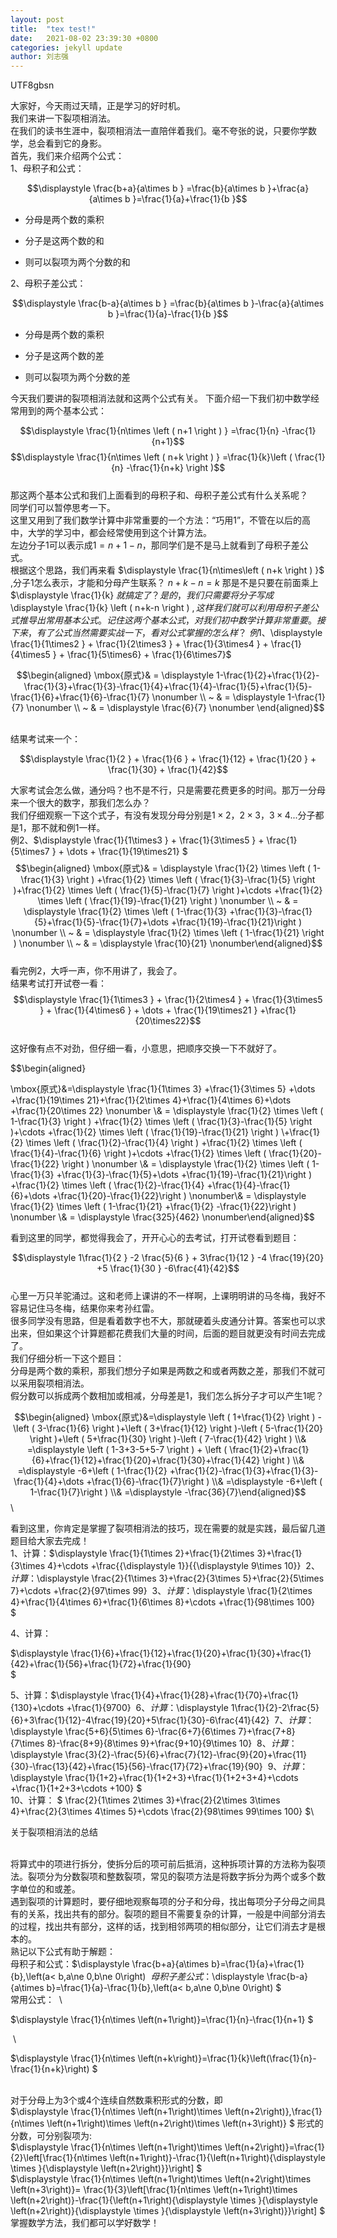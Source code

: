 ```yaml
---
layout: post
title:  "tex test!"
date:   2021-08-02 23:39:30 +0800
categories: jekyll update
author: 刘志强
---
```


<span>UTF8</span><span>gbsn</span>

大家好，今天雨过天晴，正是学习的好时机。\
我们来讲一下裂项相消法。\
在我们的读书生涯中，裂项相消法一直陪伴着我们。毫不夸张的说，只要你学数学，总会看到它的身影。\
首先，我们来介绍两个公式：\
1、母积子和公式：

$$\displaystyle \frac{b+a}{a\times b } =\frac{b}{a\times b }+\frac{a}{a\times b }=\frac{1}{a}+\frac{1}{b }$$

-   分母是两个数的乘积

-   分子是这两个数的和

-   则可以裂项为两个分数的和

2、母积子差公式：

$$\displaystyle \frac{b-a}{a\times b } =\frac{b}{a\times b }-\frac{a}{a\times b }=\frac{1}{a}-\frac{1}{b }$$

-   分母是两个数的乘积

-   分子是这两个数的差

-   则可以裂项为两个分数的差

今天我们要讲的裂项相消法就和这两个公式有关。
下面介绍一下我们初中数学经常用到的两个基本公式：

$$\displaystyle \frac{1}{n\times \left ( n+1 \right ) } =\frac{1}{n} -\frac{1}{n+1}$$
$$\displaystyle \frac{1}{n\times \left ( n+k \right ) } =\frac{1}{k}\left (  \frac{1}{n} -\frac{1}{n+k}  \right )$$\
那这两个基本公式和我们上面看到的母积子和、母积子差公式有什么关系呢？\
同学们可以暂停思考一下。\
这里又用到了我们数学计算中非常重要的一个方法：“巧用$1$”，不管在以后的高中，大学的学习中，都会经常使用到这个计算方法。\
左边分子$1$可以表示成$\displaystyle 1=n+1-n$，那同学们是不是马上就看到了母积子差公式。\
根据这个思路，我们再来看
$\displaystyle \frac{1}{n\times\left ( n+k \right )  }$
,分子$1$怎么表示，才能和分母产生联系？
$\displaystyle n+k-n=k$
那是不是只要在前面乘上$\displaystyle \frac{1}{k} $就搞定了？
是的，我们只需要将分子写成$\displaystyle \frac{1}{k} \left ( n+k-n \right ) $,这样我们就可以利用母积子差公式推导出常用基本公式。
记住这两个基本公式，对我们初中数学计算非常重要。
接下来，有了公式当然需要实战一下，看对公式掌握的怎么样？\
例1、$\displaystyle \frac{1}{1\times2 } +  \frac{1}{2\times3 } +  \frac{1}{3\times4 } +  \frac{1}{4\times5 } +  \frac{1}{5\times6} +  \frac{1}{6\times7}$

$$\begin{aligned}
\mbox{原式}& = \displaystyle 1-\frac{1}{2}+\frac{1}{2}-\frac{1}{3}+\frac{1}{3}-\frac{1}{4}+\frac{1}{4}-\frac{1}{5}+\frac{1}{5}-\frac{1}{6}+\frac{1}{6}-\frac{1}{7} \nonumber     \\
~ & = \displaystyle 1-\frac{1}{7}  \nonumber   \\
~ & = \displaystyle \frac{6}{7}  \nonumber  \end{aligned}$$

\
结果考试来一个：

$$\displaystyle \frac{1}{2 } +  \frac{1}{6 } +  \frac{1}{12} +  \frac{1}{20 } +  \frac{1}{30} +  \frac{1}{42}$$


大家考试会怎么做，通分吗？也不是不行，只是需要花费更多的时间。那万一分母来一个很大的数字，那我们怎么办？\
我们仔细观察一下这个式子，有没有发现分母分别是$\displaystyle 1\times 2$，$\displaystyle 2\times 3$，$\displaystyle 3\times 4$...分子都是1，那不就和例1一样。\
例2、$\displaystyle \frac{1}{1\times3 } +  \frac{1}{3\times5 } +  \frac{1}{5\times7 } +  \dots +  \frac{1}{19\times21}
$ $$\begin{aligned}
\mbox{原式}& = \displaystyle \frac{1}{2} \times \left ( 1-\frac{1}{3} \right ) +\frac{1}{2} \times \left ( \frac{1}{3}-\frac{1}{5} \right )+\frac{1}{2} \times \left ( \frac{1}{5}-\frac{1}{7} \right )+\cdots +\frac{1}{2} \times \left ( \frac{1}{19}-\frac{1}{21} \right )   \nonumber  \\
~ & = \displaystyle \frac{1}{2} \times \left ( 1-\frac{1}{3} +\frac{1}{3}-\frac{1}{5}+\frac{1}{5}-\frac{1}{7}+\dots +\frac{1}{19}-\frac{1}{21}\right )  \nonumber \\
~ & = \displaystyle \frac{1}{2} \times \left ( 1-\frac{1}{21} \right ) \nonumber \\
~ & = \displaystyle \frac{10}{21} \nonumber\end{aligned}$$\
看完例2，大呼一声，你不用讲了，我会了。\
结果考试打开试卷一看：
$$\displaystyle \frac{1}{1\times3 } + \frac{1}{2\times4 } + \frac{1}{3\times5 } + \frac{1}{4\times6 } +  \dots +  \frac{1}{19\times21 } +\frac{1}{20\times22}$$\
这好像有点不对劲，但仔细一看，小意思，把顺序交换一下不就好了。

$$\begin{aligned}

\mbox{原式}&=\displaystyle \frac{1}{1\times 3} +\frac{1}{3\times 5} +\dots +\frac{1}{19\times 21}+\frac{1}{2\times 4}+\frac{1}{4\times 6}+\dots +\frac{1}{20\times 22}  \nonumber  \\& = \displaystyle \frac{1}{2} \times \left ( 1-\frac{1}{3} \right ) +\frac{1}{2} \times \left ( \frac{1}{3}-\frac{1}{5} \right )+\cdots +\frac{1}{2} \times \left ( \frac{1}{19}-\frac{1}{21} \right ) \\+\frac{1}{2} \times \left ( \frac{1}{2}-\frac{1}{4} \right ) +\frac{1}{2} \times \left ( \frac{1}{4}-\frac{1}{6} \right )+\cdots +\frac{1}{2} \times \left ( \frac{1}{20}-\frac{1}{22} \right )   \nonumber \\& = \displaystyle \frac{1}{2} \times \left ( 1-\frac{1}{3} +\frac{1}{3}-\frac{1}{5}+\dots +\frac{1}{19}-\frac{1}{21}\right ) +\frac{1}{2} \times \left ( \frac{1}{2}-\frac{1}{4} +\frac{1}{4}-\frac{1}{6}+\dots +\frac{1}{20}-\frac{1}{22}\right )  \nonumber\\& = \displaystyle \frac{1}{2} \times \left ( 1-\frac{1}{21} +\frac{1}{2} -\frac{1}{22}\right )  \nonumber \\& = \displaystyle \frac{325}{462} \nonumber\end{aligned}$$

看到这里的同学，都觉得我会了，开开心心的去考试，打开试卷看到题目：

$$\displaystyle 1\frac{1}{2 } -2 \frac{5}{6 } + 3\frac{1}{12 } -4 \frac{19}{20} +5 \frac{1}{30 } -6\frac{41}{42}$$\
心里一万只羊驼涌过。这和老师上课讲的不一样啊，上课明明讲的马冬梅，我好不容易记住马冬梅，结果你来考孙红雷。\
很多同学没有思路，但是看着数字也不大，那就硬着头皮通分计算。答案也可以求出来，但如果这个计算题都花费我们大量的时间，后面的题目就更没有时间去完成了。\
我们仔细分析一下这个题目：\
分母是两个数的乘积，那我们想分子如果是两数之和或者两数之差，那我们不就可以采用裂项相消法。\
假分数可以拆成两个数相加或相减，分母差是1，我们怎么拆分子才可以产生1呢？

$$\begin{aligned}  
\mbox{原式}&=\displaystyle \left ( 1+\frac{1}{2} \right ) -\left ( 3-\frac{1}{6}  \right )+\left ( 3+\frac{1}{12}  \right )-\left ( 5-\frac{1}{20}  \right )+\left ( 5+\frac{1}{30}  \right )-\left ( 7-\frac{1}{42}  \right ) \\& =\displaystyle \left ( 1-3+3-5+5-7 \right ) + \left ( \frac{1}{2}+\frac{1}{6}+\frac{1}{12}+\frac{1}{20}+\frac{1}{30}+\frac{1}{42} \right ) \\& =\displaystyle -6+\left ( 1-\frac{1}{2} +\frac{1}{2}-\frac{1}{3}+\frac{1}{3}-\frac{1}{4}+\dots +\frac{1}{6}-\frac{1}{7}\right ) \\& =\displaystyle -6+\left ( 1-\frac{1}{7}\right ) \\& =\displaystyle -\frac{36}{7}\end{aligned}$$\

看到这里，你肯定是掌握了裂项相消法的技巧，现在需要的就是实践，最后留几道题目给大家去完成！\
1、计算：$\displaystyle \frac{1}{1\times 2}+\frac{1}{2\times 3}+\frac{1}{3\times 4}+\cdots +\frac{{\displaystyle 1}}{{\displaystyle 9\times 10}} 
$\
2、计算：$\displaystyle \frac{2}{1\times 3}+\frac{2}{3\times 5}+\frac{2}{5\times 7}+\cdots +\frac{2}{97\times 99} 
$\
3、计算：$\displaystyle \frac{1}{2\times 4}+\frac{1}{4\times 6}+\frac{1}{6\times 8}+\cdots +\frac{1}{98\times 100}  
$

4、计算：

$\displaystyle \frac{1}{6}+\frac{1}{12}+\frac{1}{20}+\frac{1}{30}+\frac{1}{42}+\frac{1}{56}+\frac{1}{72}+\frac{1}{90}  
$

5、计算：$\displaystyle \frac{1}{4}+\frac{1}{28}+\frac{1}{70}+\frac{1}{130}+\cdots +\frac{1}{9700}
$\
6、计算：$\displaystyle 1\frac{1}{2}-2\frac{5}{6}+3\frac{1}{12}-4\frac{19}{20}+5\frac{1}{30}-6\frac{41}{42}
$\
7、计算：$\displaystyle \frac{5+6}{5\times 6}-\frac{6+7}{6\times 7}+\frac{7+8}{7\times 8}-\frac{8+9}{8\times 9}+\frac{9+10}{9\times 10} 
$\
8、计算：$\displaystyle \frac{3}{2}-\frac{5}{6}+\frac{7}{12}-\frac{9}{20}+\frac{11}{30}-\frac{13}{42}+\frac{15}{56}-\frac{17}{72}+\frac{19}{90} 
$\
9、计算：$\displaystyle \frac{1}{1+2}+\frac{1}{1+2+3}+\frac{1}{1+2+3+4}+\cdots +\frac{1}{1+2+3+\cdots +100} 
$\
10、计算：
$ \frac{2}{1\times 2\times 3}+\frac{2}{2\times 3\times 4}+\frac{2}{3\times 4\times 5}+\cdots \frac{2}{98\times 99\times 100} 
$\

关于裂项相消法的总结

\
将算式中的项进行拆分，使拆分后的项可前后抵消，这种拆项计算的方法称为裂项法。裂项分为分数裂项和整数裂项，常见的裂项方法是将数字拆分为两个或多个数字单位的和或差。\
遇到裂项的计算题时，要仔细地观察每项的分子和分母，找出每项分子分母之间具有的关系，找出共有的部分。裂项的题目不需要复杂的计算，一般是中间部分消去的过程，找出共有部分，这样的话，找到相邻两项的相似部分，让它们消去才是根本的。\
熟记以下公式有助于解题：\
母积子和公式：$\displaystyle \frac{b+a}{a\times b}=\frac{1}{a}+\frac{1}{b}\,\left(a< b,a\ne 0,b\ne 0\right) 
$\
母积子差公式：$\displaystyle \frac{b-a}{a\times b}=\frac{1}{a}-\frac{1}{b}\,\left(a< b,a\ne 0,b\ne 0\right) 
$\
常用公式：  \

$\displaystyle \frac{1}{n\times \left(n+1\right)}=\frac{1}{n}-\frac{1}{n+1} 
$

 \

$\displaystyle \frac{1}{n\times \left(n+k\right)}=\frac{1}{k}\left(\frac{1}{n}-\frac{1}{n+k}\right)
$

\
对于分母上为3个或4个连续自然数乘积形式的分数，即\
$\displaystyle \frac{1}{n\times \left(n+1\right)\times \left(n+2\right)},\frac{1}{n\times \left(n+1\right)\times \left(n+2\right)\times \left(n+3\right)} 
$ 形式的分数，可分别裂项为:\
$\displaystyle \frac{1}{n\times \left(n+1\right)\times \left(n+2\right)}=\frac{1}{2}\left[\frac{1}{n\times \left(n+1\right)}-\frac{1}{\left(n+1\right){\displaystyle \times }{\displaystyle \left(n+2\right)}}\right] 
$\
$\displaystyle \frac{1}{n\times \left(n+1\right)\times \left(n+2\right)\times \left(n+3\right)}= \frac{1}{3}\left[\frac{1}{n\times \left(n+1\right)\times \left(n+2\right)}-\frac{1}{\left(n+1\right){\displaystyle \times }{\displaystyle \left(n+2\right)}{\displaystyle \times }{\displaystyle \left(n+3\right)}}\right] 
$\
掌握数学方法，我们都可以学好数学！